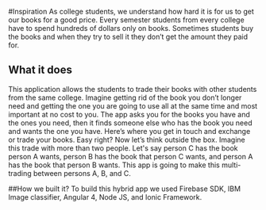 #Inspiration 
As college students, we understand how hard it is for us to get our books for a good price. Every semester students from every college have to spend hundreds of dollars only on books. Sometimes students buy the books and when they try to sell it they don’t get the amount they paid for. 

## What it does
This application allows the students to trade their books with other students from the same college. Imagine getting rid of the book you don’t longer need and getting the one you are going to use all at the same time and most important at no cost to you. The app asks you for the books you have and the ones you need, then it finds someone else who has the book you need and wants the one you have. Here’s where you get in touch and exchange or trade your books. Easy right? Now let’s think outside the box. Imagine this trade with more than two people.  Let's say person C has the book person A wants, person B has the book that person C wants, and person A has the book that person B wants. This app is going to make this multi-trading between persons A, B, and C. 

##How we built it?
To build this hybrid app we used Firebase SDK, IBM Image classifier, Angular 4, Node JS, and Ionic Framework.

